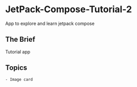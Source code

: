 # JetPack-Compose-Tutorial-2
App to explore and learn jetpack compose

## The Brief

Tutorial app

## Topics
    - Image card
    
